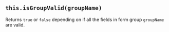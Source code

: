 ## `this.isGroupValid(groupName)`

Returns `true` or `false` depending on if all the fields in form group `groupName` are valid.

